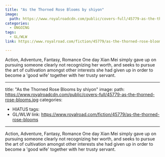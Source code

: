 ```yaml
---
title: "As the Thorned Rose Blooms by shiyon"
image:
  path: https://www.royalroadcdn.com/public/covers-full/45779-as-the-thorned-rose-blooms.jpg
categories:
  - ONGOING
tags:
  - GL/WLW
link: https://www.royalroad.com/fiction/45779/as-the-thorned-rose-blooms

---
```

Action, Adventure, Fantasy, Romance
One day Xian Mei simply gave up on pursuing someone clearly not recognizing her worth, and seeks to pursue the art of cultivation amongst other interests she had given up in order to become a 'good wife' together with her trusty servant.

---
title: "As the Thorned Rose Blooms by shiyon"
image:
  path: https://www.royalroadcdn.com/public/covers-full/45779-as-the-thorned-rose-blooms.jpg
categories:
  - HIATUS
tags:
  - GL/WLW
link: https://www.royalroad.com/fiction/45779/as-the-thorned-rose-blooms

---
Action, Adventure, Fantasy, Romance
One day Xian Mei simply gave up on pursuing someone clearly not recognizing her worth, and seeks to pursue the art of cultivation amongst other interests she had given up in order to become a 'good wife' together with her trusty servant.

